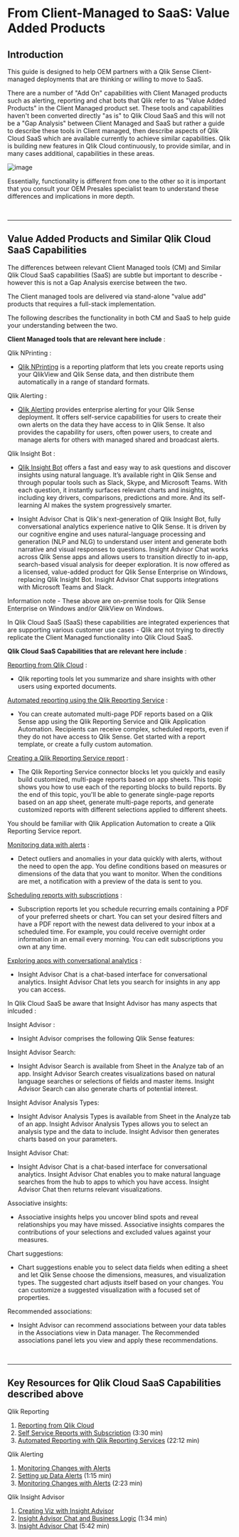 # From Client-Managed to SaaS: **Value Added Products**

## Introduction
This guide is designed to help OEM partners with a Qlik Sense Client-managed deployments that are thinking or willing to move to SaaS.

There are a number of "Add On" capabilities with Client Managed products such as alerting, reporting and chat bots that Qlik refer to as "Value Added Products" in the Client  Managed product set. These tools and capabilities haven't been converted directly "as is" to Qlik Cloud SaaS and this will not be a "Gap Analysis" between Client Managed and SaaS but rather a guide to describe these tools in Client managed, then describe aspects of Qlik Cloud SaaS which are available currently to achieve similar capabilities. Qlik is building new features in Qlik Cloud continuously, to provide similar, and in many cases additional, capabilities in these areas.


![image](https://user-images.githubusercontent.com/28857432/168842800-6321b5c4-0401-44dd-a570-430c1debe185.png)


Essentially, functionality is different from one to the other so it is important that you consult your OEM Presales specialist team to understand these differences and implications in more depth.


&nbsp;
___
## Value Added Products and Similar Qlik Cloud SaaS Capabilities

The differences between relevant Client Managed tools (CM) and Similar Qlik Cloud SaaS capabilities (SaaS) are subtle but important to describe - however this is not a Gap Analysis exercise between the two.

The Client managed tools are delivered via stand-alone "value add" products that requires a full-stack implementation. 

The following describes the functionality in both CM and SaaS to help guide your understanding between the two.

**Client Managed tools that are relevant here include** :

Qlik NPrinting :

- [Qlik NPrinting](https://help.qlik.com/en-US/nprinting/May2022/Content/NPrinting/Introduction/Introduction.htm) is a reporting platform that lets you create reports using your QlikView and Qlik Sense data, and then distribute them automatically in a range of standard formats.

Qlik Alerting :

- [Qlik Alerting](https://help.qlik.com/en-US/alerting/October2021/Content/QlikAlerting/Home.htm) provides enterprise alerting for your Qlik Sense deployment. It offers self-service capabilities for users to create their own alerts on the data they have access to in Qlik Sense. It also provides the capability for users, often power users, to create and manage alerts for others with managed shared and broadcast alerts.

Qlik Insight Bot :

- [Qlik Insight Bot](https://help.qlik.com/en-US/insight-bot/Content/QlikInsightBot/Home.htm) offers a fast and easy way to ask questions and discover insights using natural language. It’s available right in Qlik Sense and through popular tools such as Slack, Skype, and Microsoft Teams. With each question, it instantly surfaces relevant charts and insights, including key drivers, comparisons, predictions and more. And its self-learning AI makes the system progressively smarter.

- Insight Advisor Chat is Qlik's next-generation of Qlik Insight Bot, fully conversational analytics experience native to Qlik Sense. It is driven by our cognitive engine and uses natural-language processing and generation (NLP and NLG) to understand user intent and generate both narrative and visual responses to questions. Insight Advisor Chat works across Qlik Sense apps and allows users to transition directly to in-app, search-based visual analysis for deeper exploration. It is now offered as a licensed, value-added product for Qlik Sense Enterprise on Windows, replacing Qlik Insight Bot. Insight Advisor Chat supports integrations with Microsoft Teams and Slack.

Information note - These above are on-premise tools for Qlik Sense Enterprise on Windows and/or QlikView on Windows.

In Qlik Cloud SaaS (SaaS) these capabilities are integrated experiences that are supporting various customer use cases - Qlik are not trying to directly replicate the Client Managed functionality into Qlik Cloud SaaS.



**Qlik Cloud SaaS Capabilities that are relevant here include** :

[Reporting from Qlik Cloud](https://help.qlik.com/en-US/cloud-services/Subsystems/Hub/Content/Sense_Hub/Reporting/SaaS-reporting-intro.htm) :

- Qlik reporting tools let you summarize and share insights with other users using exported documents.

[Automated reporting using the Qlik Reporting Service](https://help.qlik.com/en-US/cloud-services/Subsystems/Hub/Content/Sense_Hub/Reporting/Reports-with-application-automations.htm) :

- You can create automated multi-page PDF reports based on a Qlik Sense app using the Qlik Reporting Service and Qlik Application Automation. Recipients can receive complex, scheduled reports, even if they do not have access to Qlik Sense. Get started with a report template, or create a fully custom automation.

[Creating a Qlik Reporting Service report](https://help.qlik.com/en-US/cloud-services/Subsystems/Hub/Content/Sense_Hub/Reporting/Create-reporting-service-report.htm) :

- The Qlik Reporting Service connector blocks let you quickly and easily build customized, multi-page reports based on app sheets. This topic shows you how to use each of the reporting blocks to build reports. By the end of this topic, you'll be able to generate single-page reports based on an app sheet, generate multi-page reports, and generate customized reports with different selections applied to different sheets.

You should be familiar with Qlik Application Automation to create a Qlik Reporting Service report.

[Monitoring data with alerts](https://help.qlik.com/en-US/cloud-services/Subsystems/Hub/Content/Sense_Hub/Alerting/monitoring-changes-with-alerts.htm) :

- Detect outliers and anomalies in your data quickly with alerts, without the need to open the app. You define conditions based on measures or dimensions of the data that you want to monitor. When the conditions are met, a notification with a preview of the data is sent to you.

[Scheduling reports with subscriptions](https://help.qlik.com/en-US/cloud-services/Subsystems/Hub/Content/Sense_Hub/Reporting/Subscription-reports.htm) :

- Subscription reports let you schedule recurring emails containing a PDF of your preferred sheets or chart. You can set your desired filters and have a PDF report with the newest data delivered to your inbox at a scheduled time. For example, you could receive overnight order information in an email every morning. You can edit subscriptions you own at any time.


[Exploring apps with conversational analytics](https://help.qlik.com/en-US/cloud-services/Subsystems/Hub/Content/Sense_Hub/Insights/insights-chat.htm) :

- Insight Advisor Chat is a chat-based interface for conversational analytics. Insight Advisor Chat lets you search for insights in any app you can access.

In Qlik Cloud SaaS be aware that Insight Advisor has many aspects that inlcuded :

Insight Advisor :

- Insight Advisor comprises the following Qlik Sense features:

Insight Advisor Search: 

- Insight Advisor Search is available from Sheet in the Analyze tab of an app. Insight Advisor Search creates visualizations based on natural language searches or selections of fields and master items. Insight Advisor Search can also generate charts of potential interest.

Insight Advisor Analysis Types: 

- Insight Advisor Analysis Types is available from Sheet in the Analyze tab of an app. Insight Advisor Analysis Types allows you to select an analysis type and the data to include. Insight Advisor then generates charts based on your parameters.

Insight Advisor Chat: 

- Insight Advisor Chat is a chat-based interface for conversational analytics. Insight Advisor Chat enables you to make natural language searches from the hub to apps to which you have access. Insight Advisor Chat then returns relevant visualizations.

Associative insights: 

- Associative insights helps you uncover blind spots and reveal relationships you may have missed. Associative insights compares the contributions of your selections and excluded values against your measures.

Chart suggestions: 

- Chart suggestions enable you to select data fields when editing a sheet and let Qlik Sense choose the dimensions, measures, and visualization types. The suggested chart adjusts itself based on your changes. You can customize a suggested visualization with a focused set of properties.

Recommended associations: 

- Insight Advisor can recommend associations between your data tables in the Associations view in Data manager. The Recommended associations panel lets you view and apply these recommendations.


&nbsp;
___
## Key Resources for Qlik Cloud SaaS Capabilities described above


Qlik Reporting

1. [Reporting from Qlik Cloud](https://help.qlik.com/en-US/cloud-services/Subsystems/Hub/Content/Sense_Hub/Reporting/SaaS-reporting-intro.htm)
2. [Self Service Reports with Subscription](https://youtu.be/GydNMmIK4cs) (3:30 min)
3. [Automated Reporting with Qlik Reporting Services](https://youtu.be/tXyuT_1S23o) (22:12 min)

Qlik Alerting

1. [Monitoring Changes with Alerts](https://help.qlik.com/en-US/cloud-services/Subsystems/Hub/Content/Sense_Hub/Alerting/monitoring-changes-with-alerts.htm)
2. [Setting up Data Alerts](https://youtu.be/AbFTcpzvsfc) (1:15 min)
3. [Monitoring Changes with Alerts](https://youtu.be/4nd_02efDCg) (2:23 min)


Qlik Insight Advisor

1. [Creating Viz with Insight Advisor](https://help.qlik.com/en-US/cloud-services/Subsystems/Hub/Content/Sense_Hub/Insights/insight-advisor-create-visualizations.htm)
2. [Insight Advisor Chat and Business Logic](https://youtu.be/PO7GwxfdfFQ) (1:34 min)
3. [Insight Advisor Chat](https://youtu.be/1ewjXxZygBE) (5:42 min)







